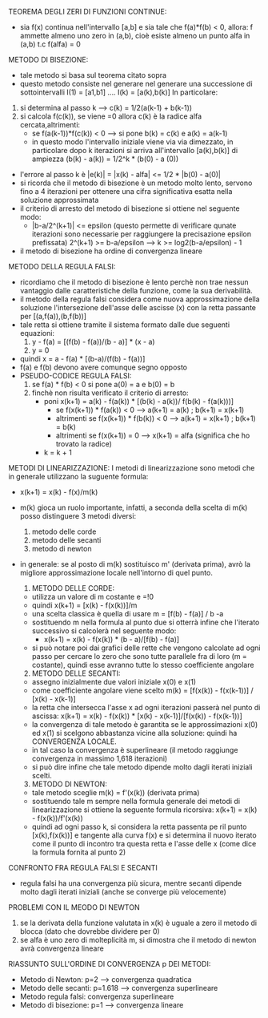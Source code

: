 TEOREMA DEGLI ZERI DI FUNZIONI CONTINUE:
- sia f(x) continua nell'intervallo [a,b] e sia tale che f(a)*f(b) < 0, allora:
f ammette almeno uno zero in (a,b), cioè esiste almeno un punto alfa in (a,b) t.c f(alfa) = 0

METODO DI BISEZIONE:
- tale metodo si basa sul teorema citato sopra
- questo metodo consiste nel generare nel generare una successione di sottointervalli I(1) = [a1,b1] .... I(k) = [a(k),b(k)]
In particolare:
1) si determina al passo k --> c(k) = 1/2(a(k-1) + b(k-1))
2) si calcola f(c(k)), se viene =0 allora c(k) è la radice alfa cercata,altrimenti:
    - se f(a(k-1))*f(c(k)) < 0 --> si pone b(k) = c(k) e a(k) = a(k-1)
    - in questo modo l'intervallo iniziale viene via via dimezzato, in particolare dopo k iterazioni si arriva all'intervallo [a(k),b(k)] 
      di ampiezza (b(k) - a(k)) = 1/2^k * (b(0) - a (0))
- l'errore al passo k è |e(k)| = |x(k) - alfa| <= 1/2 * |b(0) - a(0)|
- si ricorda che il metodo di bisezione è un metodo molto lento, servono fino a 4 iterazioni per ottenere una cifra significativa esatta nella
  soluzione approssimata
- il criterio di arresto del metodo di bisezione si ottiene nel seguente modo:
  - |b-a/2^(k+1)| <= epsilon (questo permette di verificare qunate iterazioni sono necessarie per raggiungere la precisazione epsilon prefissata)
    2^(k+1) >= b-a/epsilon --> k >= log2(b-a/epsilon) - 1
- il metodo di bisezione ha ordine di convergenza lineare 

METODO DELLA REGULA FALSI:
- ricordiamo che il metodo di bisezione è lento perchè non trae nessun vantaggio dalle caratteristiche della funzione, come la sua derivabilità.
- il metodo della regula falsi considera come nuova approssimazione della soluzione l'intersezione dell'asse delle ascisse (x) con la retta passante per 
  [(a,f(a)),(b,f(b))]
- tale retta si ottiene tramite il sistema formato dalle due seguenti equazioni:
   1. y - f(a) = [(f(b) - f(a))/(b - a)] * (x - a)
   2. y = 0
- quindi x = a - f(a) * [(b-a)/(f(b) - f(a))]
- f(a) e f(b) devono avere comunque segno opposto 
- PSEUDO-CODICE REGULA FALSI:
  1. se f(a) * f(b) < 0 si pone a(0) = a e b(0) = b
  2. finchè non risulta verificato il criterio di arresto:
      - poni x(k+1) = a(k) - f(a(k)) * [(b(k) - a(k))/ f(b(k) - f(a(k)))]
        - se f(x(k+1)) * f(a(k)) < 0 --> a(k+1) = a(k) ; b(k+1) = x(k+1)
        - altrimenti se f(x(k+1)) * f(b(k)) < 0 --> a(k+1) = x(k+1) ; b(k+1) = b(k)
        - altrimenti se f(x(k+1)) = 0 --> x(k+1) = alfa (significa che ho trovato la radice)
      - k = k + 1

METODI DI LINEARIZZAZIONE:
I metodi di linearizzazione sono metodi che in generale utilizzano la suguente formula:
  -  x(k+1) = x(k) - f(x)/m(k)
- m(k) gioca un ruolo importante, infatti, a seconda della scelta di m(k) posso distinguere 3 metodi diversi:
  1. metodo delle corde 
  2. metodo delle secanti
  3. metodo di newton 
- in generale: se al posto di m(k) sostituisco m' (derivata prima), avrò la migliore approssimazione locale nell'intorno di quel punto.

  1. METODO DELLE CORDE:
  - utilizza un valore di m costante e =!0 
  - quindi x(k+1) = [x(k) - f(x(k))]/m
  - una scelta classica è quella di usare m = [f(b) - f(a)] / b -a 
  - sostituendo m nella formula al punto due si otterrà infine che l'iterato successivo si calcolerà nel seguente modo:
    - x(k+1) = x(k) - f(x(k)) * (b - a)/[f(b) - f(a)]
  - si può notare poi dai grafici delle rette che vengono calcolate ad ogni passo per cercare lo zero che sono tutte parallele fra di loro
   (m = costante), quindi esse avranno tutte lo stesso coefficiente angolare

  2. METODO DELLE SECANTI:
  - assegno inizialmente due valori iniziale x(0) e x(1)
  - come coefficiente angolare viene scelto m(k) = [f(x(k)) - f(x(k-1))] / [x(k) - x(k-1)]
  - la retta che intersecca l'asse x ad ogni iterazioni passerà nel punto di ascissa:
    x(k+1) = x(k) - f(x(k)) * [x(k) - x(k-1)]/[f(x(k)) - f(x(k-1))]
  - la convergenza di tale metodo è garantita se le approssimazioni x(0) ed x(1) si scelgono abbastanza vicine alla soluzione: quindi ha CONVERGENZA LOCALE.
  - in tal caso la convergenza è superlineare (il metodo raggiunge convergenza in massimo 1,618 iterazioni)
  - si può dire infine che tale metodo dipende molto dagli iterati iniziali scelti.

  3. METODO DI NEWTON:
  - tale metodo sceglie m(k) = f'(x(k)) (derivata prima)
  - sostituendo tale m sempre nella formula generale dei metodi di linearizzazione si ottiene la seguente formula ricorsiva:
    x(k+1) = x(k) - f(x(k))/f'(x(k))
  - quindi ad ogni passo k, si considera la retta passenta pe ril punto [x(k),f(x(k))] e tangente alla curva f(x) e si determina il nuovo iterato come il punto di incontro tra questa retta e l'asse delle x (come dice la formula fornita al punto 2)
 
 CONFRONTO FRA REGULA FALSI E SECANTI
 - regula falsi ha una convergenza più sicura, mentre secanti dipende molto dagli iterati iniziali (anche se converge più velocemente)

 PROBLEMI CON IL MEODO DI NEWTON
 1. se la derivata della funzione valutata in x(k) è uguale a zero il metodo di blocca (dato che dovrebbe dividere per 0)
 2. se alfa è uno zero di molteplicità m, si dimostra che il metodo di newton avrà convergenza lineare 

 RIASSUNTO SULL'ORDINE DI CONVERGENZA p DEI METODI:
 - Metodo di Newton: p=2 --> convergenza quadratica
 - Metodo delle secanti: p=1.618 --> convergenza superlineare
 - Metodo regula falsi: convergenza superlineare
 - Metodo di bisezione: p=1 --> convergenza lineare
 